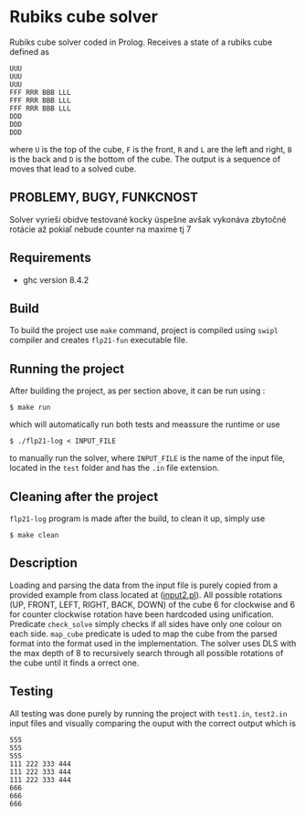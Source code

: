 # Rubiks cube solver

Rubiks cube solver coded in Prolog. Receives a state of a rubiks cube defined as
```
UUU
UUU
UUU
FFF RRR BBB LLL
FFF RRR BBB LLL
FFF RRR BBB LLL
DDD
DDD
DDD
```
where `U` is the top of the cube, `F` is the front, `R` and `L` are the left and right, `B` is the back and `D` is the bottom of the cube. The output is a sequence of moves that lead to a solved cube.

## PROBLEMY, BUGY, FUNKCNOST
Solver vyrieši obidve testované kocky úspešne avšak vykonáva zbytočné rotácie až pokiaľ nebude counter na maxime tj 7

## Requirements
* ghc version 8.4.2

## Build
To build the project use `make` command, project is compiled using `swipl` compiler and creates `flp21-fun` executable file.

## Running the project
After building the project, as per section above, it can be run using :
```shell
$ make run
```
which will automatically run both tests and meassure the runtime or use 
```shell
$ ./flp21-log < INPUT_FILE
```
to manually run the solver, where `INPUT_FILE` is the name of the input file, located in the `test` folder and has the `.in` file extension.

## Cleaning after the project

`flp21-log` program is made after the build, to clean it up, simply use
```shell
$ make clean
```

## Description
Loading and parsing the data from the input file is purely copied from a provided example from class located at ([input2.pl](https://wis.fit.vutbr.cz/FIT/st/cfs.php.cs?file=%2Fcourse%2FFLP-IT%2Fprojects%2Flog%2Finput2.pl&cid=14578 "Source")). All possible rotations (UP, FRONT, LEFT, RIGHT, BACK, DOWN) of the cube 6 for clockwise and 6 for counter clockwise rotation have been hardcoded using unification. Predicate `check_solve` simply checks if all sides have only one colour on each side. `map_cube` predicate is uded to map the cube from the parsed format into the format used in the implementation. The solver uses DLS with the max depth of 8 to recursively search through all possible rotations of the cube until it finds a orrect one.

## Testing

All testing was done purely by running the project with `test1.in`, `test2.in` input files and visually comparing the ouput with the correct output which is
```
555
555
555
111 222 333 444
111 222 333 444
111 222 333 444
666
666
666
```
